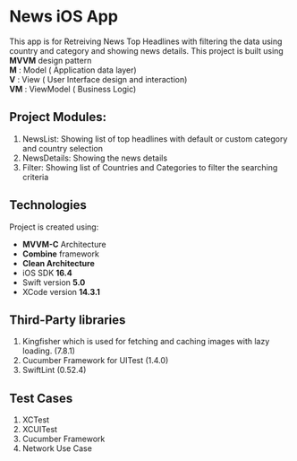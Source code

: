 # News iOS App

This app is for Retreiving News Top Headlines with filtering the data using country and category and showing news details. This project is built using **MVVM** design pattern  
**M** : Model ( Application data layer)  
**V** : View ( User Interface design and interaction)  
**VM** : ViewModel ( Business Logic)

## Project Modules: 
1. NewsList: Showing list of top headlines with default or custom category and country selection
2. NewsDetails: Showing the news details 
3. Filter: Showing list of Countries and Categories to filter the searching criteria
    
## Technologies
Project is created using:
* **MVVM-C** Architecture
* **Combine** framework
* **Clean Architecture** 
* iOS SDK **16.4**
* Swift version **5.0**
* XCode version **14.3.1**


## Third-Party libraries
1. Kingfisher which is used for fetching and caching images with lazy loading. (7.8.1)
2. Cucumber Framework for UITest (1.4.0)
3. SwiftLint (0.52.4)


## Test Cases
1. XCTest
2. XCUITest
3. Cucumber Framework
4. Network Use Case

 
